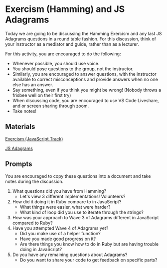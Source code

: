 # Exercism (Hamming) and JS Adagrams

Today we are going to be discussing the Hamming Exercism and any last JS Adagrams questions in a round table fashion. For this discussion, think of your instructor as a mediator and guide, rather than as a lecturer.

For this activity, you are encouraged to do the following:

* Whenever possible, you should use voice.
* You should pose questions to the group, not the instructor.
* Similarly, you are encouraged to answer questions, with the instructor available to correct misconceptions and provide answers when no one else has an answer.
* Say something, even if you think you might be wrong! (Nobody throws a frisbee well on their first try)
* When discussing code, you are encouraged to use VS Code Liveshare, and or screen sharing through zoom.
* Take notes!

## Materials
[Exercism (JavaScript Track)](https://exercism.io/my/tracks/javascript)

[JS Adagrams](https://github.com/Ada-C13/js-adagrams)


## Prompts
You are encouraged to copy these questions into a document and take notes during the discussion.

1. What questions did you have from Hamming?
    * Let's view 3 different implementations! Volunteers?
2. How did it doing it in Ruby compare to in JavaScript?
    * What things were easier, what were harder?
    * What kind of loop did you use to iterate through the strings?
3. How was your approach to Wave 3 of Adagrams different in JavaScript compared to Ruby?
4. Have you attempted Wave 4 of Adagrams yet?
    * Did you make use of a helper function?
    * Have you made good progress on it?
    * Are there things you know how to do in Ruby but are having trouble doing in JavaScript?
5. Do you have any remaining questions about Adagrams?
    * Do you want to share your code to get feedback on specific parts?

